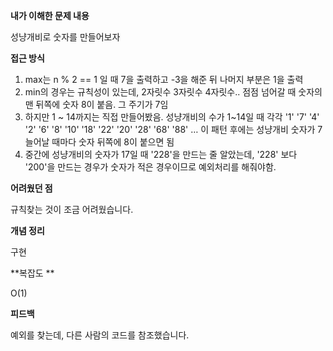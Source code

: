 **내가 이해한 문제 내용**

성냥개비로 숫자를 만들어보자

**접근 방식**

1. max는 n % 2 == 1 일 때 7을 출력하고 -3을 해준 뒤 나머지 부분은 1을 출력
2. min의 경우는 규칙성이 있는데, 2자릿수 3자릿수 4자릿수.. 점점 넘어갈 때 숫자의 맨 뒤쪽에 숫자 8이 붙음. 그 주기가 7임
3. 하지만 1 ~ 14까지는 직접 만들어봤음. 성냥개비의 수가 1~14일 때 각각 '1' '7' '4' '2' '6' '8' '10' '18' '22' '20' '28' '68' '88' … 이 패턴 후에는 성냥개비 숫자가 7 늘어날 때마다 숫자 뒤쪽에 8이 붙으면 됨
4. 중간에 성냥개비의 숫자가 17일 때 '228'을 만드는 줄 알았는데, '228' 보다 '200'을 만드는 경우가 숫자가 적은 경우이므로 예외처리를 해줘야함. 

**어려웠던 점**

규칙찾는 것이 조금 어려웠습니다.

**개념 정리**

구현

**복잡도 **

O(1)

**피드백**

예외를 찾는데, 다른 사람의 코드를 참조했습니다.

